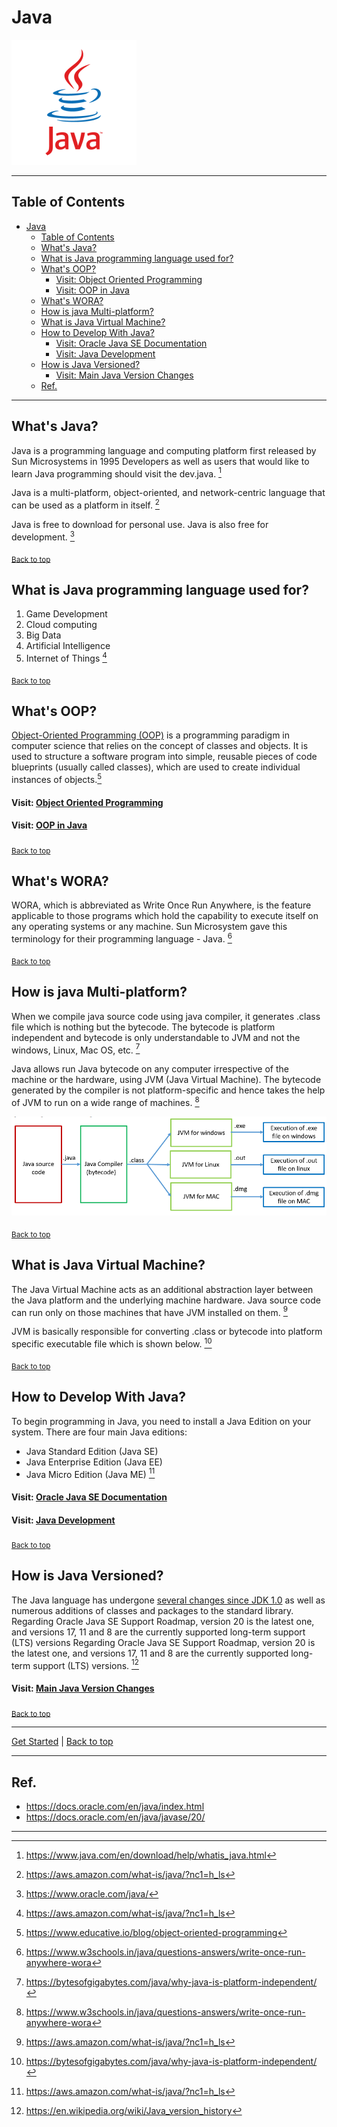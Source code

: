 # Java

![java.png](../../../../img/java.png)

---

## Table of Contents
<!-- TOC -->
* [Java](#java)
  * [Table of Contents](#table-of-contents)
  * [What's Java?](#whats-java)
  * [What is Java programming language used for?](#what-is-java-programming-language-used-for)
  * [What's OOP?](#whats-oop)
      * [Visit: Object Oriented Programming](#visit-object-oriented-programming)
      * [Visit: OOP in Java](#visit-oop-in-java)
  * [What's WORA?](#whats-wora)
  * [How is java Multi-platform?](#how-is-java-multi-platform)
  * [What is Java Virtual Machine?](#what-is-java-virtual-machine)
  * [How to Develop With Java?](#how-to-develop-with-java)
      * [Visit: Oracle Java SE Documentation](#visit-oracle-java-se-documentation)
      * [Visit: Java Development](#visit-java-development)
  * [How is Java Versioned?](#how-is-java-versioned)
      * [Visit: Main Java Version Changes](#visit-main-java-version-changes)
  * [Ref.](#ref)
<!-- TOC -->

___

## What's Java?
Java is a programming language and computing platform first released by Sun Microsystems in 1995
Developers as well as users that would like to learn Java programming should visit the dev.java. [^1]

Java is a multi-platform, object-oriented, and network-centric language that can be used as a platform in itself. [^3]

Java is free to download for personal use.
Java is also free for development. [^2]


<sub>[Back to top](#table-of-contents)</sub>

## What is Java programming language used for?

1. Game Development
2. Cloud computing
3. Big Data
4. Artificial Intelligence
5. Internet of Things
[^3]

<sub>[Back to top](#table-of-contents)</sub>

## What's OOP?
[Object-Oriented Programming (OOP)](../../paradigms/oop.md) is a programming paradigm in computer science that relies on the concept of classes and objects. It is used to structure a software program into simple, reusable pieces of code blueprints (usually called classes), which are used to create individual instances of objects.[^4]

#### Visit: [Object Oriented Programming](../../paradigms/oop.md)

#### Visit: [OOP in Java](oop.md)

<sub>[Back to top](#table-of-contents)</sub>

## What's WORA?
WORA, which is abbreviated as Write Once Run Anywhere, is the feature applicable to those programs which hold the capability to execute itself on any operating systems or any machine. Sun Microsystem gave this terminology for their programming language - Java. [^6]

<sub>[Back to top](#table-of-contents)</sub>

## How is java Multi-platform?
When we compile java source code using java compiler, it generates .class file which is nothing but the bytecode. The bytecode is platform independent and bytecode is only understandable to JVM and not the windows, Linux, Mac OS, etc. [^7]

Java allows run Java bytecode on any computer irrespective of the machine or the hardware, using JVM (Java Virtual Machine). The bytecode generated by the compiler is not platform-specific and hence takes the help of JVM to run on a wide range of machines. [^6]

![java-platform.png](../../../../img/java-platform.png)

<sub>[Back to top](#table-of-contents)</sub>

## What is Java Virtual Machine?
The Java Virtual Machine acts as an additional abstraction layer between the Java platform and the underlying machine hardware. Java source code can run only on those machines that have JVM installed on them. [^3]

JVM is basically responsible for converting .class or bytecode into platform specific executable file which is shown below. [^7]

<sub>[Back to top](#table-of-contents)</sub>

## How to Develop With Java?
To begin programming in Java, you need to install a Java Edition on your system. There are four main Java editions:

 - Java Standard Edition (Java SE)
 - Java Enterprise Edition (Java EE)
 - Java Micro Edition (Java ME)
 [^3]

#### Visit: [Oracle Java SE Documentation](https://docs.oracle.com/en/java/javase/index.html)

#### Visit: [Java Development](develop.md)

<sub>[Back to top](#table-of-contents)</sub>

## How is Java Versioned?
The Java language has undergone [several changes since JDK 1.0](versions.md#table-of-contents) as well as numerous additions of classes and packages to the standard library.
Regarding Oracle Java SE Support Roadmap, version 20 is the latest one, and versions 17, 11 and 8 are the currently supported long-term support (LTS) versions
Regarding Oracle Java SE Support Roadmap, version 20 is the latest one, and versions 17, 11 and 8 are the currently supported long-term support (LTS) versions. [^8]

#### Visit: [Main Java Version Changes](versions.md#main-java-version-changes)

<sub>[Back to top](#table-of-contents)</sub>

___

[Get Started](../../../common/get-started.md) |
[Back to top](#table-of-contents)

___

## Ref.

- https://docs.oracle.com/en/java/index.html
- https://docs.oracle.com/en/java/javase/20/

[^1]: https://www.java.com/en/download/help/whatis_java.html
[^2]: https://www.oracle.com/java/
[^3]: https://aws.amazon.com/what-is/java/?nc1=h_ls
[^4]: https://www.educative.io/blog/object-oriented-programming
[^6]: https://www.w3schools.in/java/questions-answers/write-once-run-anywhere-wora
[^7]: https://bytesofgigabytes.com/java/why-java-is-platform-independent/
[^8]: https://en.wikipedia.org/wiki/Java_version_history

---